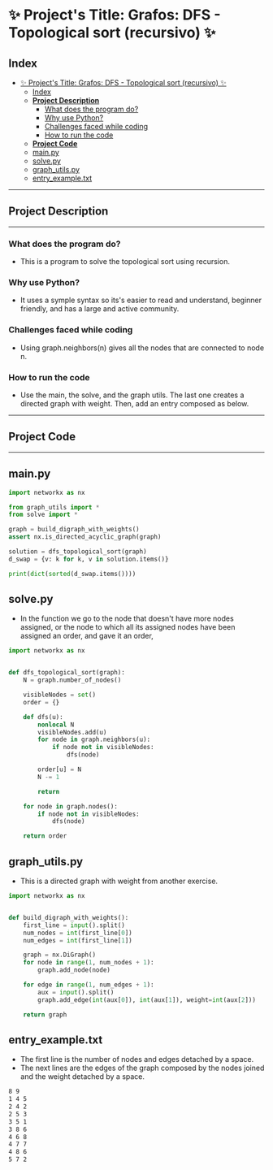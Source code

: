 # ✨ Project's Title: Grafos: DFS - Topological sort (recursivo) ✨

## Index
- [✨ Project's Title: Grafos: DFS - Topological sort (recursivo) ✨](#-projects-title-grafos-dfs---topological-sort-recursivo-)
  - [Index](#index)
  - [**Project Description**](#project-description)
    - [What does the program do?](#what-does-the-program-do)
    - [Why use Python?](#why-use-python)
    - [Challenges faced while coding](#challenges-faced-while-coding)
    - [How to run the code](#how-to-run-the-code)
  - [**Project Code**](#project-code)
  - [main.py](#mainpy)
  - [solve.py](#solvepy)
  - [graph\_utils.py](#graph_utilspy)
  - [entry\_example.txt](#entry_exampletxt)
---

## **Project Description**
---

### What does the program do?
* This is a program to solve the topological sort using recursion.

### Why use Python?
* It uses a symple syntax so its's easier to read and understand, beginner friendly, and has a large and active community.

### Challenges faced while coding
* Using graph.neighbors(n) gives all the nodes that are connected to node n.

### How to run the code
* Use the main, the solve, and the graph utils. The last one creates a directed graph with weight. Then, add an entry composed as below. 

---
## **Project Code**
---

## main.py
```python
import networkx as nx

from graph_utils import *
from solve import *

graph = build_digraph_with_weights()
assert nx.is_directed_acyclic_graph(graph)

solution = dfs_topological_sort(graph)
d_swap = {v: k for k, v in solution.items()}

print(dict(sorted(d_swap.items())))
```

## solve.py
* In the function we go to the node that doesn't have more nodes assigned, or the node to which all its assigned nodes have been assigned an order, and gave it an order,
```python
import networkx as nx


def dfs_topological_sort(graph):
    N = graph.number_of_nodes()

    visibleNodes = set()
    order = {}

    def dfs(u):
        nonlocal N
        visibleNodes.add(u)
        for node in graph.neighbors(u):
            if node not in visibleNodes:
                dfs(node)

        order[u] = N
        N -= 1

        return

    for node in graph.nodes():
        if node not in visibleNodes:
            dfs(node)

    return order
```

## graph_utils.py
* This is a directed graph with weight from another exercise.
```python
import networkx as nx


def build_digraph_with_weights():
    first_line = input().split()
    num_nodes = int(first_line[0])
    num_edges = int(first_line[1])

    graph = nx.DiGraph()
    for node in range(1, num_nodes + 1):
        graph.add_node(node)

    for edge in range(1, num_edges + 1):
        aux = input().split()
        graph.add_edge(int(aux[0]), int(aux[1]), weight=int(aux[2]))

    return graph
```

## entry_example.txt
* The first line is the number of nodes and edges detached by a space.
* The next lines are the edges of the graph composed by the nodes joined and the weight detached by a space.
```txt
8 9
1 4 5
2 4 2
2 5 3
3 5 1
3 8 6
4 6 8
4 7 7
4 8 6
5 7 2
```
